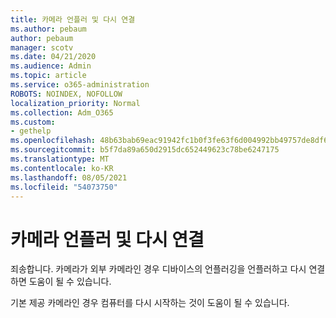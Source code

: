 ```yaml
---
title: 카메라 언플러 및 다시 연결
ms.author: pebaum
author: pebaum
manager: scotv
ms.date: 04/21/2020
ms.audience: Admin
ms.topic: article
ms.service: o365-administration
ROBOTS: NOINDEX, NOFOLLOW
localization_priority: Normal
ms.collection: Adm_O365
ms.custom:
- gethelp
ms.openlocfilehash: 48b63bab69eac91942fc1b0f3fe63f6d004992bb49757de8df6e3bdcf9d447d2
ms.sourcegitcommit: b5f7da89a650d2915dc652449623c78be6247175
ms.translationtype: MT
ms.contentlocale: ko-KR
ms.lasthandoff: 08/05/2021
ms.locfileid: "54073750"
---
```

# <a name="unplug-and-reconnect-camera"></a>카메라 언플러 및 다시 연결

죄송합니다. 카메라가 외부 카메라인 경우 디바이스의 언플러깅을 언플러하고 다시 연결하면 도움이 될 수 있습니다.

기본 제공 카메라인 경우 컴퓨터를 다시 시작하는 것이 도움이 될 수 있습니다.
